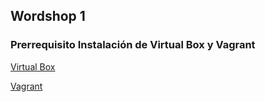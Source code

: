 ## Wordshop 1

### Prerrequisito Instalación de Virtual Box y Vagrant


[Virtual Box](https://www.virtualbox.org/)

[Vagrant](https://www.vagrantup.com/)
